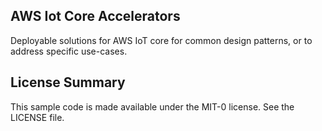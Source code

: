 ## AWS Iot Core Accelerators

Deployable solutions for AWS IoT core for common design patterns, or to address specific use-cases.

## License Summary

This sample code is made available under the MIT-0 license. See the LICENSE file.
